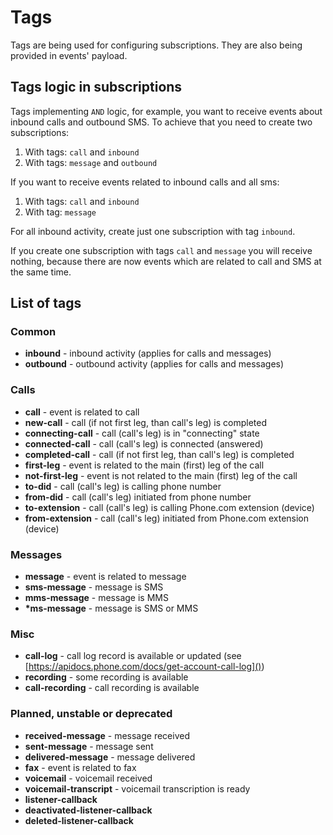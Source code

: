 # Tags

Tags are being used for configuring subscriptions. They are also being provided in events' payload.

## Tags logic in subscriptions

Tags implementing `AND` logic, for example, you want to receive events about inbound calls and outbound SMS. To achieve that you need to create two subscriptions:

1. With tags: `call` and `inbound`
2. With tags: `message` and `outbound`

If you want to receive events related to inbound calls and all sms:

1. With tags: `call` and `inbound`
2. With tag: `message`

For all inbound activity, create just one subscription with tag `inbound`.

If you create one subscription with tags `call` and `message` you will receive nothing, because there are now events which are related to call and SMS at the same time.

## List of tags

### Common

* __inbound__ - inbound activity (applies for calls and messages)
* __outbound__ - outbound activity (applies for calls and messages)

### Calls

* __call__ - event is related to call
* __new-call__ - call (if not first leg, than call's leg) is completed
* __connecting-call__ - call (call's leg) is in "connecting" state
* __connected-call__  - call (call's leg) is connected (answered)
* __completed-call__ - call (if not first leg, than call's leg) is completed
* __first-leg__ - event is related to the main (first) leg of the call
* __not-first-leg__ - event is not related to the main (first) leg of the call
* __to-did__ - call (call's leg) is calling phone number
* __from-did__ - call (call's leg) initiated from phone number
* __to-extension__ - call (call's leg) is calling Phone.com extension (device)
* __from-extension__ - call (call's leg) initiated from Phone.com extension (device)  

### Messages

* __message__ - event is related to message
* __sms-message__ - message is SMS
* __mms-message__ - message is MMS
* __*ms-message__ - message is SMS or MMS

### Misc

* __call-log__ - call log record is available or updated (see [https://apidocs.phone.com/docs/get-account-call-log]())
* __recording__ - some recording is available
* __call-recording__ - call recording is available

### Planned, unstable or deprecated

* __received-message__ - message received
* __sent-message__ - message sent
* __delivered-message__ - message delivered
* __fax__ - event is related to fax
* __voicemail__ - voicemail received
* __voicemail-transcript__ - voicemail transcription is ready
* __listener-callback__
* __deactivated-listener-callback__
* __deleted-listener-callback__